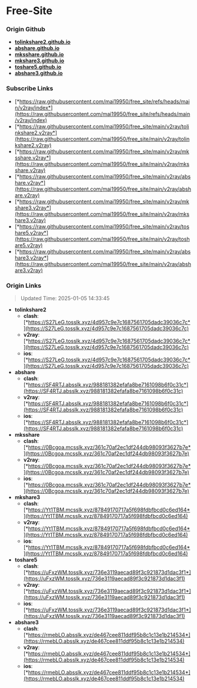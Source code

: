 # Free-Site

### Origin Github

- [**tolinkshare2.github.io**](https://github.com/tolinkshare2/tolinkshare2.github.io)
- [**abshare.github.io**](https://github.com/abshare/abshare.github.io)
- [**mksshare.github.io**](https://github.com/mksshare/mksshare.github.io)
- [**mkshare3.github.io**](https://github.com/mkshare3/mkshare3.github.io)
- [**toshare5.github.io**](https://github.com/toshare5/toshare5.github.io)
- [**abshare3.github.io**](https://github.com/abshare3/abshare3.github.io)

### Subscribe Links

- [*https://raw.githubusercontent.com/mai19950/free_site/refs/heads/main/v2ray/index*](https://raw.githubusercontent.com/mai19950/free_site/refs/heads/main/v2ray/index)
- [*https://raw.githubusercontent.com/mai19950/free_site/main/v2ray/tolinkshare2.v2ray*](https://raw.githubusercontent.com/mai19950/free_site/main/v2ray/tolinkshare2.v2ray)
- [*https://raw.githubusercontent.com/mai19950/free_site/main/v2ray/mksshare.v2ray*](https://raw.githubusercontent.com/mai19950/free_site/main/v2ray/mksshare.v2ray)
- [*https://raw.githubusercontent.com/mai19950/free_site/main/v2ray/abshare.v2ray*](https://raw.githubusercontent.com/mai19950/free_site/main/v2ray/abshare.v2ray)
- [*https://raw.githubusercontent.com/mai19950/free_site/main/v2ray/mkshare3.v2ray*](https://raw.githubusercontent.com/mai19950/free_site/main/v2ray/mkshare3.v2ray)
- [*https://raw.githubusercontent.com/mai19950/free_site/main/v2ray/toshare5.v2ray*](https://raw.githubusercontent.com/mai19950/free_site/main/v2ray/toshare5.v2ray)
- [*https://raw.githubusercontent.com/mai19950/free_site/main/v2ray/abshare3.v2ray*](https://raw.githubusercontent.com/mai19950/free_site/main/v2ray/abshare3.v2ray)

### Origin Links

> Updated Time: 2025-01-05 14:33:45

- **tolinkshare2**
  - **clash**: [*https://S27LeG.tosslk.xyz/4d957c9e7c1687561705dadc39036c7c*](https://S27LeG.tosslk.xyz/4d957c9e7c1687561705dadc39036c7c)
  - **v2ray**: [*https://S27LeG.tosslk.xyz/4d957c9e7c1687561705dadc39036c7c*](https://S27LeG.tosslk.xyz/4d957c9e7c1687561705dadc39036c7c)
  - **ios**: [*https://S27LeG.tosslk.xyz/4d957c9e7c1687561705dadc39036c7c*](https://S27LeG.tosslk.xyz/4d957c9e7c1687561705dadc39036c7c)
- **abshare**
  - **clash**: [*https://SF4RTJ.absslk.xyz/988181382efafa8be7161098b6f0c31c*](https://SF4RTJ.absslk.xyz/988181382efafa8be7161098b6f0c31c)
  - **v2ray**: [*https://SF4RTJ.absslk.xyz/988181382efafa8be7161098b6f0c31c*](https://SF4RTJ.absslk.xyz/988181382efafa8be7161098b6f0c31c)
  - **ios**: [*https://SF4RTJ.absslk.xyz/988181382efafa8be7161098b6f0c31c*](https://SF4RTJ.absslk.xyz/988181382efafa8be7161098b6f0c31c)
- **mksshare**
  - **clash**: [*https://0Bcgoa.mcsslk.xyz/361c70af2ec1df244db98093f3627b7e*](https://0Bcgoa.mcsslk.xyz/361c70af2ec1df244db98093f3627b7e)
  - **v2ray**: [*https://0Bcgoa.mcsslk.xyz/361c70af2ec1df244db98093f3627b7e*](https://0Bcgoa.mcsslk.xyz/361c70af2ec1df244db98093f3627b7e)
  - **ios**: [*https://0Bcgoa.mcsslk.xyz/361c70af2ec1df244db98093f3627b7e*](https://0Bcgoa.mcsslk.xyz/361c70af2ec1df244db98093f3627b7e)
- **mkshare3**
  - **clash**: [*https://Yt1TBM.mcsslk.xyz/87849170717a5f698fdbfbcd0c6ed164*](https://Yt1TBM.mcsslk.xyz/87849170717a5f698fdbfbcd0c6ed164)
  - **v2ray**: [*https://Yt1TBM.mcsslk.xyz/87849170717a5f698fdbfbcd0c6ed164*](https://Yt1TBM.mcsslk.xyz/87849170717a5f698fdbfbcd0c6ed164)
  - **ios**: [*https://Yt1TBM.mcsslk.xyz/87849170717a5f698fdbfbcd0c6ed164*](https://Yt1TBM.mcsslk.xyz/87849170717a5f698fdbfbcd0c6ed164)
- **toshare5**
  - **clash**: [*https://uFxzWM.tosslk.xyz/736e3119aecad89f3c921873d1dac3f1*](https://uFxzWM.tosslk.xyz/736e3119aecad89f3c921873d1dac3f1)
  - **v2ray**: [*https://uFxzWM.tosslk.xyz/736e3119aecad89f3c921873d1dac3f1*](https://uFxzWM.tosslk.xyz/736e3119aecad89f3c921873d1dac3f1)
  - **ios**: [*https://uFxzWM.tosslk.xyz/736e3119aecad89f3c921873d1dac3f1*](https://uFxzWM.tosslk.xyz/736e3119aecad89f3c921873d1dac3f1)
- **abshare3**
  - **clash**: [*https://rmebLO.absslk.xyz/de467cee811ddf95b8c1c13e1b214534*](https://rmebLO.absslk.xyz/de467cee811ddf95b8c1c13e1b214534)
  - **v2ray**: [*https://rmebLO.absslk.xyz/de467cee811ddf95b8c1c13e1b214534*](https://rmebLO.absslk.xyz/de467cee811ddf95b8c1c13e1b214534)
  - **ios**: [*https://rmebLO.absslk.xyz/de467cee811ddf95b8c1c13e1b214534*](https://rmebLO.absslk.xyz/de467cee811ddf95b8c1c13e1b214534)

